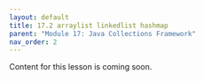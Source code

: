 ```yaml
---
layout: default
title: 17.2 arraylist linkedlist hashmap
parent: "Module 17: Java Collections Framework"
nav_order: 2
---
```


Content for this lesson is coming soon.
